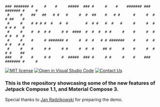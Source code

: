 ```
### ####### #     #    #     #####  ### #     #    #    ####### ### ####### #     # 
 #     #    ##   ##   # #   #     #  #  ##    #   # #      #     #  #     # ##    # 
 #     #    # # # #  #   #  #        #  # #   #  #   #     #     #  #     # # #   # 
 #     #    #  #  # #     # #  ####  #  #  #  # #     #    #     #  #     # #  #  # 
 #     #    #     # ####### #     #  #  #   # # #######    #     #  #     # #   # # 
 #     #    #     # #     # #     #  #  #    ## #     #    #     #  #     # #    ## 
###    #    #     # #     #  #####  ### #     # #     #    #    ### ####### #     #
```

[![MIT license](https://img.shields.io/badge/License-MIT-blue.svg)](https://lbesson.mit-license.org/)
[![Open in Visual Studio Code](https://img.shields.io/static/v1?logo=visualstudiocode&label=&message=Open%20in%20Visual%20Studio%20Code&labelColor=2c2c32&color=007acc&logoColor=007acc
)](https://open.vscode.dev/itmaginationdemos/Jetpack-Compose)
[![Contact Us](https://img.shields.io/badge/Contact&nbsp;Us-@ITMAGINATION-black.svg)](mailto:marketing@itmagination.com?cc=aleksander.jess@itmagination.com)

### This is the repository showcasing **some** of the new features of Jetpack Compose 1.1, and Material Compose 3.

Special thanks to [Jan Radzikowski](https://www.linkedin.com/in/jan-radzikowski-546269100/) for preparing the demo.

